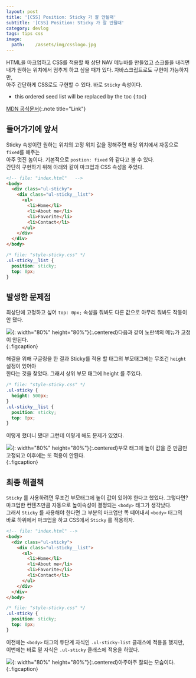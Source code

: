 ```yaml
---
layout: post
title: '[CSS] Position: Sticky 가 잘 안될때'
subtitle: '[CSS] Position: Sticky 가 잘 안될때'
category: devlog
tags: tips css
image:
  path:    /assets/img/csslogo.jpg
---
```


HTML을 마크업하고 CSS를 적용할 때 상단 NAV 메뉴바를 만들었고 스크롤을 내리면  
내가 원하는 위치에서 멈추게 하고 싶을 때가 있다. 자바스크립트로도 구현이 가능하지만,  
아주 간단하게 CSS로도 구현할 수 있다. 바로 `Sticky` 속성이다.

[mdn 공식문서]: (https://developer.mozilla.org/ko/docs/Web/CSS/position)

<!-- more -->

- this ordered seed list will be replaced by the toc
  {:toc}

[MDN 공식문서]{:.note title="Link"}

## 들어가기에 앞서

Sticky 속성이란 원하는 위치의 고정 위치 값을 정해주면 해당 위치에서 자동으로 `fixed`를 해주는  
아주 멋진 놈이다. 기본적으로 `postion: fixed` 와 같다고 볼 수 있다.  
간단히 구현하기 위해 아래와 같이 마크업과 CSS 속성을 주었다.

```html
<!-- file: "index.html"   -->
<body>
  <div class="ul-sticky">
    <div class="ul-sticky__list">
      <ul>
        <li>Home</li>
        <li>About me</li>
        <li>Favorite</li>
        <li>Contact</li>
      </ul>
    </div>
  </div>
</body>
```

```css
/* file: "style-sticky.css" */
.ul-sticky__list {
  position: sticky;
  top: 0px;
}
```

## 발생한 문제점

최상단에 고정하고 싶어 `top: 0px;` 속성을 줘봐도 다른 값으로 아무리 줘봐도 작동이 안 됐다.

![](https://user-images.githubusercontent.com/95746551/151108838-658d0805-a00f-4210-b0fe-b3bf69b6652f.gif){: width="80%" height="80%"}{:.centered}다음과 같이 노란색의 메뉴가 고정이 안된다.  
{:.figcaption}

해결을 위해 구글링을 한 결과 Sticky를 적용 할 태그의 부모태그에는 무조건 `height` 설정이 있어야  
한다는 것을 찾았다. 그래서 상위 부모 태그에 height 를 주었다.

```css
/* file: "style-sticky.css" */
.ul-sticky {
  height: 500px;
}
.ul-sticky__list {
  position: sticky;
  top: 0px;
}
```

이렇게 했더니 됐다! 그런데 이렇게 해도 문제가 있었다.

![](https://user-images.githubusercontent.com/95746551/151110218-7d393ee8-c3af-40a6-9c58-c8f03b636a4e.gif){: width="80%" height="80%"}{:.centered}부모 태그에 높이 값을 준 만큼만 고정되고 이후에는 또 적용이 안된다.  
{:.figcaption}

## 최종 해결책

`Sticky` 를 사용하려면 무조건 부모태그에 높이 값이 있어야 한다고 했었다. 그렇다면?  
마크업한 컨텐츠만큼 자동으로 높이속성이 결정되는 `<body>` 태그가 생각났다.  
그래서 `Sticky` 를 사용해야 한다면 그 부분의 마크업만 똑 떼어내서 `<body>` 태그의  
바로 하위에서 마크업을 하고 CSS에서 `Sticky` 를 적용하자.

```html
<!-- file: "index.html" -->
<body>
  <div class="ul-sticky">
    <div class="ul-sticky__list">
      <ul>
        <li>Home</li>
        <li>About me</li>
        <li>Favorite</li>
        <li>Contact</li>
      </ul>
    </div>
  </div>
</body>
```

```css
/* file: "style-sticky.css" */
.ul-sticky {
  position: sticky;
  top: 0px;
}
```

이전에는 `<body>` 태그의 두단계 자식인 `.ul-sticky-list` 클래스에 적용을 했지만,  
이번에는 바로 밑 자식은 `.ul-sticky` 클래스에 적용을 하였다.

![](https://user-images.githubusercontent.com/95746551/151111081-7c7bbb82-5b6f-4793-8627-0a814c133678.gif){: width="80%" height="80%"}{:.centered}아주아주 잘되는 모습이다.  
{:.figcaption}
